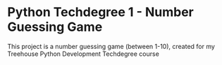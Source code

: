 # Python Techdegree 1 - Number Guessing Game
 
This project is a number guessing game (between 1-10), created for my Treehouse Python Development Techdegree course
